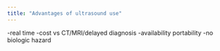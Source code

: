 ```yaml
---
title: "Advantages of ultrasound use"
---
```

-real time
-cost vs CT/MRI/delayed diagnosis
-availability portability
-no biologic hazard

